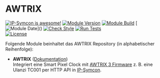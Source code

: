 # AWTRIX

[![IP-Symcon is awesome!](https://img.shields.io/badge/IP--Symcon-7.1-blue.svg)](https://www.symcon.de)
[![Module Version](https://img.shields.io/badge/Module_Version-1.0-blue.svg)]()
[![Module Build](https://img.shields.io/badge/Module_Build-6-blue.svg)]()
[![Module Date](https://img.shields.io/badge/Module_Date-20250112_(12.01.2025)-blue.svg)]()  
[![Check Style](https://github.com/ubittner/SymconAWTRIX/workflows/Check%20Style/badge.svg)](https://github.com/ubittner/SymconAWTRIX/actions)
[![Run Tests](https://github.com/ubittner/SymconAWTRIX/workflows/Run%20Tests/badge.svg)](https://github.com/ubittner/SymconAWTRIX/actions)  
[![License](https://img.shields.io/badge/License-CC%20BY--NC--SA%204.0-green.svg)](https://creativecommons.org/licenses/by-nc-sa/4.0/)

Folgende Module beinhaltet das AWTRIX Repository (in alphabetischer Reihenfolge):

- __AWTRIX__ ([Dokumentation](AWTRIX))  
	Integriert eine Smart Pixel Clock mit [AWTRIX 3 Firmware](https://blueforcer.github.io/awtrix3/#/README) z. B. eine Ulanzi TC001 per HTTP API in [IP-Symcon](https://www.symcon.de/de/).